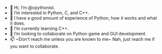 - 👋 Hi, I’m @cpythonist.
- 👀 I’m interested in Python, C, and C++.
- 🐍 I have a good amount of experience of Python, how it works and what it does.
- 🌱 I’m currently learning C++.
- 💞️ I’m looking to collaborate on Python game and GUI development.
- 📫 ~Don't reach me unless you are known to me~ Nah, just reach me if you want to collaborate.

<!---
cpythonist/cpythonist is a ✨ special ✨ repository because its `README.md` (this file) appears on your GitHub profile.
You can click the Preview link to take a look at your changes.
--->
